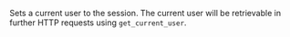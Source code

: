 Sets a current user to the session. The current user will be retrievable in further HTTP requests using `get_current_user`.
